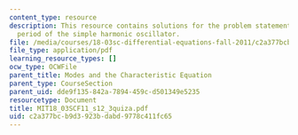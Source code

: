 ```yaml
---
content_type: resource
description: This resource contains solutions for the problem statements related to
  period of the simple harmonic oscillator.
file: /media/courses/18-03sc-differential-equations-fall-2011/c2a377bcb9d3923bdabd9778c411fc65_MIT18_03SCF11_s12_3quiza.pdf
file_type: application/pdf
learning_resource_types: []
ocw_type: OCWFile
parent_title: Modes and the Characteristic Equation
parent_type: CourseSection
parent_uid: dde9f135-842a-7894-459c-d501349e5235
resourcetype: Document
title: MIT18_03SCF11_s12_3quiza.pdf
uid: c2a377bc-b9d3-923b-dabd-9778c411fc65
---
```

